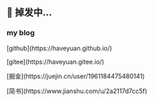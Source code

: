 <h2 align="left">🤔 掉发中...</h2> 

### my blog

<p align="left">[github](https://haveyuan.github.io/)</p>
<p align="left">[gitee](https://haveyuan.gitee.io/)</p>
<p align="left">[掘金](https://juejin.cn/user/1961184475480141)</p>
<p align="left">[简书](https://www.jianshu.com/u/2a2117d7cc5f)</p>


<!--
**HaveYuan/HaveYuan** is a ✨ _special_ ✨ repository because its `README.md` (this file) appears on your GitHub profile.

Here are some ideas to get you started:

- 🔭 I’m currently working on ...
- 🌱 I’m currently learning ...
- 👯 I’m looking to collaborate on ...
- 🤔 I’m looking for help with ...
- 💬 Ask me about ...
- 📫 How to reach me: ...
- 😄 Pronouns: ...
- ⚡ Fun fact: ...
-->
